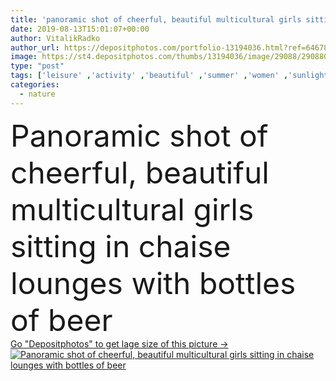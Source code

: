```yaml
---
title: 'panoramic shot of cheerful, beautiful multicultural girls sitting in chaise lounges with bottles of beer'
date: 2019-08-13T15:01:07+00:00
author: VitalikRadko
author_url: https://depositphotos.com/portfolio-13194036.html?ref=64678756
image: https://st4.depositphotos.com/thumbs/13194036/image/29088/290880876/api_thumb_450.jpg?forcejpeg=true
type: "post"
tags: ['leisure' ,'activity' ,'beautiful' ,'summer' ,'women' ,'sunlight' ,'outdoors' ,'cheerful' ,'nature' ,'water' ,'caucasian' ,'smile' ,'sunshine' ,'friendship' ,'drink' ,'pond' ,'river' ,'emotion' ,'communication' ,'talk' ,'talking' ,'emotional' ,'together' ,'togetherness' ,'friends' ,'beach' ,'bottles' ,'panorama' ,'panoramic' ,'vacation' ,'sunglasses' ,'resort' ,'attractive' ,'outside' ,'beer' ,'lake' ,'sunbathing' ,'speaking' ,'weekend' ,'summertime' ,'riverside' ,'multicultural' ,'multiethnic' ,'swimsuits' ,'Two People' ,'young adult' ,'black woman' ,'african american' ,'spending time' ,'mature content' ]
categories: 
  - nature
---
```

<div aling="center">
            <font size="60"> Panoramic shot of cheerful, beautiful multicultural girls sitting in chaise lounges with bottles of beer</font>   
</div>
<div>
    <a href='https://depositphotos.com/290880876/stock-photo-panoramic-shot-cheerful-beautiful-multicultural.html?ref=64678756' target=_blank > Go "Depositphotos" to get lage size of this picture ->
        <img href='https://depositphotos.com/290880876/stock-photo-panoramic-shot-cheerful-beautiful-multicultural.html?ref=64678756' src='https://st4.depositphotos.com/13194036/29088/i/950/depositphotos_290880876-stock-photo-panoramic-shot-cheerful-beautiful-multicultural.jpg?forcejpeg=true' alt='Panoramic shot of cheerful, beautiful multicultural girls sitting in chaise lounges with bottles of beer' >
    </a>
</div>
